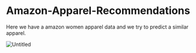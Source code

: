 # Amazon-Apparel-Recommendations
Here we have a amazon women apparel data and we try to predict a similar apparel.

![Untitled](https://user-images.githubusercontent.com/67622526/147365117-2596aa44-1bbb-42bf-89fd-1f4497d4b4c6.png)
